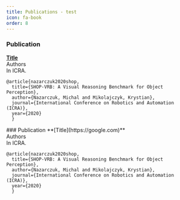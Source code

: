 ```yaml
---
title: Publications - test
icon: fa-book
order: 8
---
```


### Publication
**[Title](https://google.com)**
<br>
Authors
<br>
In ICRA.
<br>

```
@article{nazarczuk2020shop,
  title={SHOP-VRB: A Visual Reasoning Benchmark for Object Perception},
  author={Nazarczuk, Michal and Mikolajczyk, Krystian},
  journal={International Conference on Robotics and Automation (ICRA)},
  year={2020}
  }
```


<div class='row', style="text-align: left", markdown="1">
### Publication
**[Title](https://google.com)**
<br>
Authors
<br>
In ICRA.
<br>

```
@article{nazarczuk2020shop,
  title={SHOP-VRB: A Visual Reasoning Benchmark for Object Perception},
  author={Nazarczuk, Michal and Mikolajczyk, Krystian},
  journal={International Conference on Robotics and Automation (ICRA)},
  year={2020}
  }
```
</div>
